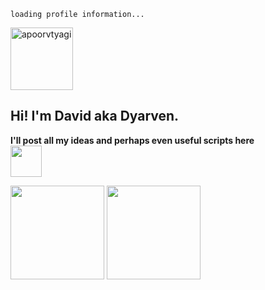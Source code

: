 ````
loading profile information...
````
<a href="https://linkedin.com/in/david-castro-vilas" target="blank"><img align="center" src="https://www.vectorlogo.zone/logos/linkedin/linkedin-ar21.svg" alt="apoorvtyagi" width="100px"/></a>
<h2>Hi! I'm David aka Dyarven.</h2>

<b>I'll post all my ideas and perhaps even useful scripts here</b>
<br/>
<img src="https://media.giphy.com/media/mGcNjsfWAjY5AEZNw6/giphy.gif" width="50">

<img height="150em" src="https://github-readme-stats.vercel.app/api?username=dyarven&show_icons=true&include_all_commits=true&custom_title=GitHub+Stats&theme=ayu-mirage">
<img height="150em" src="https://github-readme-stats.vercel.app/api/top-langs/?username=dyarven&layout=compact&theme=ayu-mirage">
